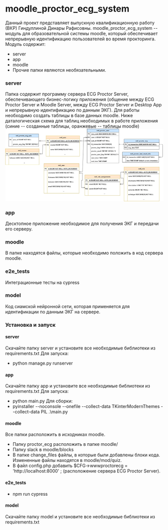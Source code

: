 # moodle_proctor_ecg_system
Данный проект представляет выпускную квалификационную работу (ВКР) Гиндуллиной Динары Рафисовны.
moodle_proctor_ecg_system -- модуль для образовательной системы moodle, который обеспечивает непрерывную идентификацию пользователей во время прокторинга.
Модуль содержит:
- server
- app
- moodle
- Прочие папки являются необязательными.
### server
Папка содержит программу сервера ECG Proctor Server, обеспечивающего бизнес-логику приложения (общение между ECG Proctor Server и Moodle Server, между ECG Proctor Server и Desktop App и непрерывную идентификацию по данным ЭКГ).
Для работы необходимо создать таблицы в базе данных moodle. Ниже даталогическая схема для таблиц необходимых в работе приложения (синие -- созданные таблицы, оранжевые -- таблицы moodle)
![img.png](img.png)
### app
Десктопное приложение необходимое для получения ЭКГ и передачи его серверу.
### moodle
В папке находятся файлы, которые необходимо положить в код сервера moodle.
### e2e_tests
Интеграционные тесты на cypress
### model
Код сиамской нейронной сети, которая применяется для идентификации по данным ЭКГ на сервере.
### Установка и запуск
#### server
Скачайте папку server и установите все необходимые библиотеки из requirements.txt
Для запуска:
- python manage.py runserver
#### app
Скачайте папку app и установите все необходимые библиотеки из requirements.txt
Для запуска:
- python main.py
Для сборки:
- pyinstaller --noconsole --onefile --collect-data TKinterModernThemes --collect-data PIL .\main.py
#### moodle
Все папки расположить в исходниках moodle.
- Папку proctor_ecg расположить в папке moodle/
- Папку slack в moodle/blocks
- В папке change_files файлы, в которые были добавлены блоки кода. Измененные файлы находятся в moodle/mod/quiz. 
- В файл config.php добавить $CFG->wwwproctorecg = 'http://localhost:8000' ; (расположение сервера ECG Proctor Server).
#### e2e_tests
- npm run cypress
#### model
Скачайте папку model и установите все необходимые библиотеки из requirements.txt